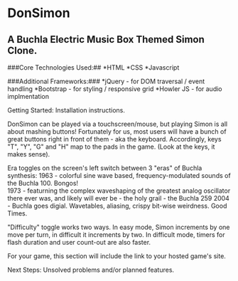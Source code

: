 # DonSimon
## A Buchla Electric Music Box Themed Simon Clone.

###Core Technologies Used:##
*HTML
*CSS
*Javascript

###Additional Frameworks:###
*jQuery - for DOM traversal / event handling
*Bootstrap - for styling / responsive grid
*Howler JS - for audio implmentation

Getting Started: Installation instructions. 

DonSimon can be played via a touchscreen/mouse, but playing Simon is all about mashing buttons!  Fortunately for us, most users will have a bunch of great buttons right in front of them - aka the keyboard.  Accordingly, keys "T", "Y", "G" and "H" map to the pads in the game.  (Look at the keys, it makes sense).

Era toggles on the screen's left switch between 3 "eras" of Buchla synthesis:
1963 -  colorful sine wave based, frequency-modulated sounds of the Buchla 100.  Bongos!  
1973 - featurning the complex waveshaping of the greatest analog oscillator there ever was, and likely will ever be - the holy grail - the Buchla 259
2004 - Buchla goes digial.  Wavetables, aliasing, crispy bit-wise weirdness.  Good Times.

"Difficulty" toggle works two ways.  In easy mode, Simon increments by one move per turn, in difficult it increments by two.  In difficult mode, timers for flash duration and user count-out are also faster.

For your game, this section will include the link to your hosted game's site.

Next Steps: Unsolved problems and/or planned features.
